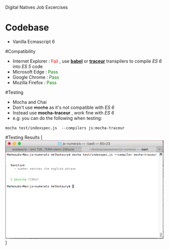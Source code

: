 Digital Natives Job Excercises

# Codebase
* Vanilla Ecmascript 6

#Compatibility

* Internet Explorer : <span style="color:red">Fail</span> , use **[babel](https://babeljs.io/)** or **[traceur](https://github.com/google/traceur-compiler)** transpilers to compile _ES 6_ into _ES 5_ code
* Microsoft Edge    : <span style="color:green">Pass</span> 
* Google Chrome     : <span style="color:green">Pass</span>
* Mozilla Firefox   : <span style="color:green">Pass</span>

#Testing
* Mocha and Chai
* Don't use ~~mocha~~ as it's not compatible with _ES 6_ 
* Instead use **mocha-traceur** , work fine with _ES 6_
* e.g: you can do the following when testing:
```shell
mocha test/indexspec.js  --compilers js:mocha-traceur
```
#Testing Results
[!['Result Image Appears here](js-numerals/test_snapshot.PNG)]
